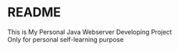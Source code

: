 # README
This is My Personal Java Webserver Developing Project<br/>
Only for personal self-learning purpose
